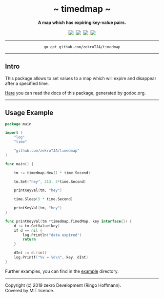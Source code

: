 <div align="center">
    <h1>~ timedmap ~</h1>
    <strong>A map which has expiring key-value pairs.</strong><br><br>
    <a href="https://godoc.org/github.com/zekroTJA/timedmap"><img src="https://img.shields.io/badge/docs-godoc-c918cc.svg" /></a>&nbsp;
    <a href="https://travis-ci.org/zekroTJA/timedmap" ><img src="https://travis-ci.org/zekroTJA/timedmap.svg?branch=master" /></a>&nbsp;
    <a href="https://coveralls.io/github/zekroTJA/timedmap"><img src="https://coveralls.io/repos/github/zekroTJA/timedmap/badge.svg" /></a>&nbsp;
    <a href="https://goreportcard.com/report/github.com/zekroTJA/timedmap"><img src="https://goreportcard.com/badge/github.com/zekroTJA/timedmap"/></a>
<br>
</div>

---

<div align="center">
    <code>go get github.com/zekroTJA/timedmap</code>
</div>

---

## Intro

This package allows to set values to a map which will expire and disappear after a specified time.

[Here](https://godoc.org/github.com/zekroTJA/timedmap) you can read the docs of this package, generated by godoc.org.

---

## Usage Example

```go
package main

import (
	"log"
	"time"

	"github.com/zekroTJA/timedmap"
)

func main() {

	tm := timedmap.New(1 * time.Second)

	tm.Set("hey", 213, 3*time.Second)

	printKeyVal(tm, "hey")

	time.Sleep(5 * time.Second)

	printKeyVal(tm, "hey")
}

func printKeyVal(tm *timedmap.TimedMap, key interface{}) {
	d := tm.GetValue(key)
	if d == nil {
		log.Println("data expired")
		return
	}

	dInt := d.(int)
	log.Printf("%v = %d\n", key, dInt)
}
```

Further examples, you can find in the [example](examples) directory.

---

Copyright (c) 2019 zekro Development (Ringo Hoffmann).  
Covered by MIT licence.
